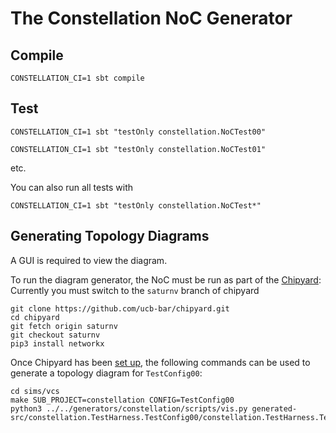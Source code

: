 The Constellation NoC Generator
=======================================================

## Compile

`CONSTELLATION_CI=1 sbt compile`

## Test

`CONSTELLATION_CI=1 sbt "testOnly constellation.NoCTest00"`

`CONSTELLATION_CI=1 sbt "testOnly constellation.NoCTest01"`

etc.

You can also run all tests with

`CONSTELLATION_CI=1 sbt "testOnly constellation.NoCTest*"`

## Generating Topology Diagrams
A GUI is required to view the diagram.

To run the diagram generator, the NoC must be run as part of the [Chipyard](https://github.com/ucb-bar/chipyard):
Currently you must switch to the `saturnv` branch of chipyard

```
git clone https://github.com/ucb-bar/chipyard.git
cd chipyard
git fetch origin saturnv
git checkout saturnv
pip3 install networkx
```

Once Chipyard has been [set up](https://chipyard.readthedocs.io/en/latest/Chipyard-Basics/Initial-Repo-Setup.html), the following commands can be used to generate a topology diagram for `TestConfig00`:

```
cd sims/vcs
make SUB_PROJECT=constellation CONFIG=TestConfig00
python3 ../../generators/constellation/scripts/vis.py generated-src/constellation.TestHarness.TestConfig00/constellation.TestHarness.TestConfig00.noc.
```

